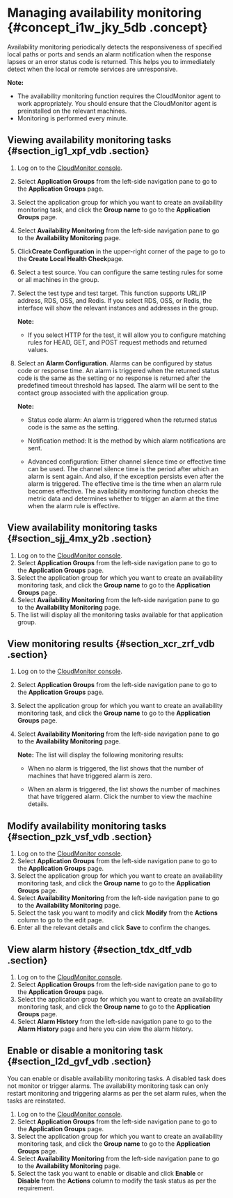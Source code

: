 # Managing availability monitoring {#concept_i1w_jky_5db .concept}

Availability monitoring periodically detects the responsiveness of specified local paths or ports and sends an alarm notification when the response lapses or an error status code is returned. This helps you to immediately detect when the local or remote services are unresponsive.

**Note:** 

-   The availability monitoring function requires the CloudMonitor agent to work appropriately. You should ensure that the CloudMonitor agent is preinstalled on the relevant machines.
-   Monitoring is performed every minute.

## Viewing availability monitoring tasks {#section_ig1_xpf_vdb .section}

1.  Log on to the [CloudMonitor console](https://cms-intl.console.aliyun.com).
2.  Select **Application Groups** from the left-side navigation pane to go to the **Application Groups** page.
3.  Select the application group for which you want to create an availability monitoring task, and click the **Group name** to go to the **Application Groups** page.
4.  Select **Availability Monitoring** from the left-side navigation pane to go to the **Availability Monitoring** page.
5.  Click**Create Configuration** in the upper-right corner of the page to go to the **Create Local Health Check**page.
6.  Select a test source. You can configure the same testing rules for some or all machines in the group.
7.  Select the test type and test target. This function supports URL/IP address, RDS, OSS, and Redis. If you select RDS, OSS, or Redis, the interface will show the relevant instances and addresses in the group.

    **Note:** 

    -   If you select HTTP for the test, it will allow you to configure matching rules for HEAD, GET, and POST request methods and returned values.
8.  Select an **Alarm Configuration**. Alarms can be configured by status code or response time. An alarm is triggered when the returned status code is the same as the setting or no response is returned after the predefined timeout threshold has lapsed. The alarm will be sent to the contact group associated with the application group.

    **Note:** 

    -   Status code alarm: An alarm is triggered when the returned status code is the same as the setting.

    -   Notification method: It is the method by which alarm notifications are sent.

    -   Advanced configuration: Either channel silence time or effective time can be used. The channel silence time is the period after which an alarm is sent again. And also, if the exception persists even after the alarm is triggered. The effective time is the time when an alarm rule becomes effective. The availability monitoring function checks the metric data and determines whether to trigger an alarm at the time when the alarm rule is effective.


## **View availability monitoring tasks** {#section_sjj_4mx_y2b .section}

1.  Log on to the [CloudMonitor console](https://cms-intl.console.aliyun.com).
2.  Select **Application Groups** from the left-side navigation pane to go to the **Application Groups** page.
3.  Select the application group for which you want to create an availability monitoring task, and click the **Group name** to go to the **Application Groups** page.
4.  Select **Availability Monitoring** from the left-side navigation pane to go to the **Availability Monitoring** page.
5.  The list will display all the monitoring tasks available for that application group.

## View monitoring results {#section_xcr_zrf_vdb .section}

1.  Log on to the [CloudMonitor console](https://cms-intl.console.aliyun.com).
2.  Select **Application Groups** from the left-side navigation pane to go to the **Application Groups** page.
3.  Select the application group for which you want to create an availability monitoring task, and click the **Group name** to go to the **Application Groups** page.
4.  Select **Availability Monitoring** from the left-side navigation pane to go to the **Availability Monitoring** page.

    **Note:** The list will display the following monitoring results:

    -   When no alarm is triggered, the list shows that the number of machines that have triggered alarm is zero.

    -   When an alarm is triggered, the list shows the number of machines that have triggered alarm. Click the number to view the machine details.


## Modify availability monitoring tasks {#section_pzk_vsf_vdb .section}

1.  Log on to the [CloudMonitor console](https://cms-intl.console.aliyun.com).
2.  Select **Application Groups** from the left-side navigation pane to go to the **Application Groups** page.
3.  Select the application group for which you want to create an availability monitoring task, and click the **Group name** to go to the **Application Groups** page.
4.  Select **Availability Monitoring** from the left-side navigation pane to go to the **Availability Monitoring** page.
5.  Select the task you want to modify and click **Modify** from the **Actions** column to go to the edit page.
6.  Enter all the relevant details and click **Save** to confirm the changes.

## View alarm history {#section_tdx_dtf_vdb .section}

1.  Log on to the [CloudMonitor console](https://cms-intl.console.aliyun.com).
2.  Select **Application Groups** from the left-side navigation pane to go to the **Application Groups** page.
3.  Select the application group for which you want to create an availability monitoring task, and click the **Group name** to go to the **Application Groups** page.
4.  Select **Alarm History** from the left-side navigation pane to go to the **Alarm History** page and here you can view the alarm history.

## Enable or disable a monitoring task {#section_l2d_gvf_vdb .section}

You can enable or disable availability monitoring tasks. A disabled task does not monitor or trigger alarms. The availability monitoring task can only restart monitoring and triggering alarms as per the set alarm rules, when the tasks are reinstated.

1.  Log on to the [CloudMonitor console](https://cms-intl.console.aliyun.com).
2.  Select **Application Groups** from the left-side navigation pane to go to the **Application Groups** page.
3.  Select the application group for which you want to create an availability monitoring task, and click the **Group name** to go to the **Application Groups** page.
4.  Select **Availability Monitoring** from the left-side navigation pane to go to the **Availability Monitoring** page.
5.  Select the task you want to enable or disable and click **Enable** or **Disable** from the **Actions** column to modify the task status as per the requirement.

